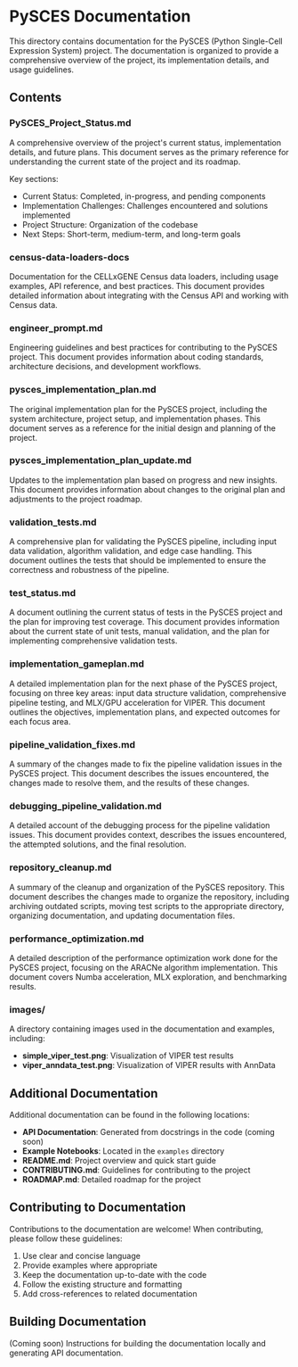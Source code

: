 # PySCES Documentation

This directory contains documentation for the PySCES (Python Single-Cell Expression System) project. The documentation is organized to provide a comprehensive overview of the project, its implementation details, and usage guidelines.

## Contents

### PySCES_Project_Status.md

A comprehensive overview of the project's current status, implementation details, and future plans. This document serves as the primary reference for understanding the current state of the project and its roadmap.

Key sections:
- Current Status: Completed, in-progress, and pending components
- Implementation Challenges: Challenges encountered and solutions implemented
- Project Structure: Organization of the codebase
- Next Steps: Short-term, medium-term, and long-term goals

### census-data-loaders-docs

Documentation for the CELLxGENE Census data loaders, including usage examples, API reference, and best practices. This document provides detailed information about integrating with the Census API and working with Census data.

### engineer_prompt.md

Engineering guidelines and best practices for contributing to the PySCES project. This document provides information about coding standards, architecture decisions, and development workflows.

### pysces_implementation_plan.md

The original implementation plan for the PySCES project, including the system architecture, project setup, and implementation phases. This document serves as a reference for the initial design and planning of the project.

### pysces_implementation_plan_update.md

Updates to the implementation plan based on progress and new insights. This document provides information about changes to the original plan and adjustments to the project roadmap.

### validation_tests.md

A comprehensive plan for validating the PySCES pipeline, including input data validation, algorithm validation, and edge case handling. This document outlines the tests that should be implemented to ensure the correctness and robustness of the pipeline.

### test_status.md

A document outlining the current status of tests in the PySCES project and the plan for improving test coverage. This document provides information about the current state of unit tests, manual validation, and the plan for implementing comprehensive validation tests.

### implementation_gameplan.md

A detailed implementation plan for the next phase of the PySCES project, focusing on three key areas: input data structure validation, comprehensive pipeline testing, and MLX/GPU acceleration for VIPER. This document outlines the objectives, implementation plans, and expected outcomes for each focus area.

### pipeline_validation_fixes.md

A summary of the changes made to fix the pipeline validation issues in the PySCES project. This document describes the issues encountered, the changes made to resolve them, and the results of these changes.

### debugging_pipeline_validation.md

A detailed account of the debugging process for the pipeline validation issues. This document provides context, describes the issues encountered, the attempted solutions, and the final resolution.

### repository_cleanup.md

A summary of the cleanup and organization of the PySCES repository. This document describes the changes made to organize the repository, including archiving outdated scripts, moving test scripts to the appropriate directory, organizing documentation, and updating documentation files.

### performance_optimization.md

A detailed description of the performance optimization work done for the PySCES project, focusing on the ARACNe algorithm implementation. This document covers Numba acceleration, MLX exploration, and benchmarking results.

### images/

A directory containing images used in the documentation and examples, including:
- **simple_viper_test.png**: Visualization of VIPER test results
- **viper_anndata_test.png**: Visualization of VIPER results with AnnData

## Additional Documentation

Additional documentation can be found in the following locations:

- **API Documentation**: Generated from docstrings in the code (coming soon)
- **Example Notebooks**: Located in the `examples` directory
- **README.md**: Project overview and quick start guide
- **CONTRIBUTING.md**: Guidelines for contributing to the project
- **ROADMAP.md**: Detailed roadmap for the project

## Contributing to Documentation

Contributions to the documentation are welcome! When contributing, please follow these guidelines:

1. Use clear and concise language
2. Provide examples where appropriate
3. Keep the documentation up-to-date with the code
4. Follow the existing structure and formatting
5. Add cross-references to related documentation

## Building Documentation

(Coming soon) Instructions for building the documentation locally and generating API documentation.
